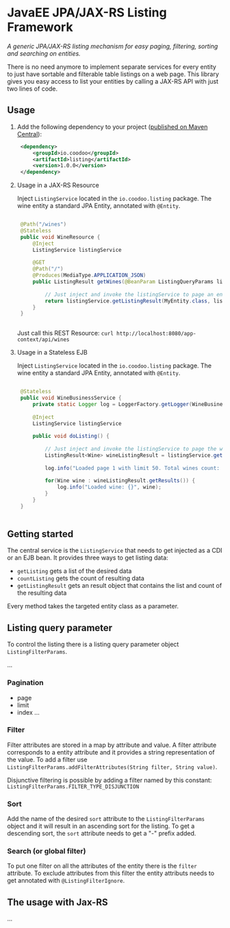 # JavaEE JPA/JAX-RS Listing Framework

*A generic JPA/JAX-RS listing mechanism for easy paging, filtering, sorting and searching on entities.*

There is no need anymore to implement separate services for every entity to just have sortable and filterable table listings on a web page.
This library gives you easy access to list your entities by calling a JAX-RS API with just two lines of code.


## Usage

1. Add the following dependency to your project ([published on Maven Central](http://search.maven.org/#artifactdetails%7Cio.coodoo%7Clisting%7C1.0.0%7Cjar)):

   ```xml
	<dependency>
	    <groupId>io.coodoo</groupId>
	    <artifactId>listing</artifactId>
	    <version>1.0.0</version>
	</dependency>
   ```

2. Usage in a JAX-RS Resource

   Inject `ListingService` located in the `io.coodoo.listing` package. The wine entity a standard JPA Entity, annotated with  `@Entity`.
   

   ```java
   
	@Path("/wines")
	@Stateless
	public void WineResource {
	    @Inject
	    ListingService listingService
	    
	    @GET
	    @Path("/")
	    @Produces(MediaType.APPLICATION_JSON)
	    public ListingResult getWines(@BeanParam ListingQueryParams listingQueryParams) {
	    
	    	// Just inject and invoke the listingService to page an entity.
	    	return listingService.getListingResult(MyEntity.class, listingQueryParams);
	    }
	}
 
   ```

   Just call this REST Resource: `curl http://localhost:8080/app-context/api/wines`
   
3. Usage in a Stateless EJB

   Inject `ListingService` located in the `io.coodoo.listing` package. The wine entity a standard JPA Entity, annotated with  `@Entity`.

   ```java

	@Stateless
	public void WineBusinessService {
    	private static Logger log = LoggerFactory.getLogger(WineBusinessService.class);
    	
	    @Inject
	    ListingService listingService
	    
	    public void doListing() {
	    
	    	// Just inject and invoke the listingService to page the wine entity.
	    	ListingResult<Wine> wineListingResult = listingService.getListingResult(Wine.class, 1, 50);
	    	
	    	log.info("Loaded page 1 with limit 50. Total wines count: {}", wineListingResult.getMetadata()getCount();
	    	
	    	for(Wine wine : wineListingResult.getResults()) {
	    		log.info("Loaded wine: {}", wine);
	    	}
	    }
	}
 


## Getting started

The central service is the `ListingService` that needs to get injected as a CDI or an EJB bean. It provides three ways to get listing data:
 * `getListing` gets a list of the desired data
 * `countListing` gets the count of resulting data
 * `getListingResult` gets an result object that contains the list and count of the resulting data

Every method takes the targeted entity class as a parameter.

## Listing query parameter
To control the listing there is a listing query parameter object `ListingFilterParams`. 

...

### Pagination
 * page
 * limit
 * index
...

### Filter
Filter attributes are stored in a map by attribute and value. A filter attribute corresponds to a entity attribute and it provides a string representation of the value.
To add a filter use `ListingFilterParams.addFilterAttributes(String filter, String value)`.

Disjunctive filtering is possible by adding a filter named by this constant: `ListingFilterParams.FILTER_TYPE_DISJUNCTION`

### Sort
Add the name of the desired `sort` attribute to the `ListingFilterParams` object and it will result in an ascending sort for the listing.
To get a descending sort, the `sort` attribute needs to get a "-" prefix added.

### Search (or global filter)
To put one filter on all the attributes of the entity there is the `filter` attribute.
To exclude attributes from this filter the entity attributs needs to get annotated with `@ListingFilterIgnore`.

## The usage with Jax-RS
...
